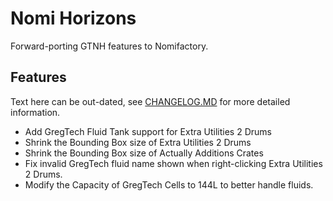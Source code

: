 # Nomi Horizons

Forward-porting GTNH features to Nomifactory.

## Features

Text here can be out-dated, see [CHANGELOG.MD](CHANGELOG.md) for more detailed information.

- Add GregTech Fluid Tank support for Extra Utilities 2 Drums
- Shrink the Bounding Box size of Extra Utilities 2 Drums
- Shrink the Bounding Box size of Actually Additions Crates
- Fix invalid GregTech fluid name shown when right-clicking Extra Utilities 2 Drums.
- Modify the Capacity of GregTech Cells to 144L to better handle fluids.
